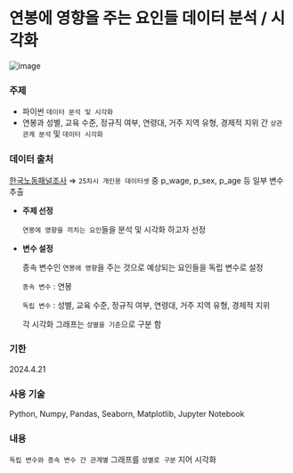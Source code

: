 # 연봉에 영향을 주는 요인들 데이터 분석 / 시각화
![image](https://github.com/ch0rckbean/wage_analytics/assets/86273626/87a02285-ac7d-444e-a9b5-86ba4a15816e)

### **주제**
- 파이썬 `데이터 분석 및 시각화`
- 연봉과 성별, 교육 수준, 정규직 여부, 연령대, 거주 지역 유형, 경제적 지위 간 `상관 관계 분석` 및 `데이터 시각화`
    

### **데이터 출처**
[한국노동패널조사](https://www.kli.re.kr/klips)
⇒ `25차시 개인용 데이터셋` 중 p_wage, p_sex, p_age 등 일부 변수 추출

- **주제 선정**
    
    `연봉에 영향을 끼치는 요인`들을 분석 및 시각화 하고자 선정 
    
- **변수 설정**
    
    종속 변수인 `연봉에 영향`을 주는 것으로 예상되는 요인들을 독립 변수로 설정
    
    `종속 변수` : 연봉
    
    `독립 변수` : 성별, 교육 수준, 정규직 여부, 연령대, 거주 지역 유형, 경제적 지위
    
    각 시각화 그래프는 `성별을 기준`으로 구분 함
    

### **기한**

2024.4.21 

### **사용 기술**

Python, Numpy, Pandas, Seaborn, Matplotlib, Jupyter Notebook

### **내용**

`독립 변수와 종속 변수 간 관계별` 그래프를 `성별로 구분` 지어 시각화
